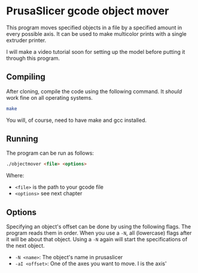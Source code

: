# PrusaSlicer gcode object mover

This program moves specified objects in a file by a specified amount in every possible axis.
It can be used to make multicolor prints with a single extruder printer.

I will make a video tutorial soon for setting up the model before putting it through this program.


## Compiling
After cloning, compile the code using the following command. It *should* work fine on all operating systems.
```bash
make
```
You will, of course, need to have make and gcc installed.


## Running
The program can be run as follows:
```html
./objectmover <file> <options>
```
Where:
- `<file>` is the path to your gcode file
- `<options>` see next chapter


## Options
Specifying an object's offset can be done by using the following flags. The program reads them in order. When you use a `-N`, all (lowercase) flags after it will be about that object. Using a `-N` again will start the specifications of the next object.
- `-N <name>`: The object's name in prusaslicer
- `-aI <offset>`: One of the axes you want to move. I is the axis' 